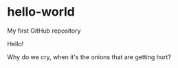 # hello-world
My first GitHub repository

Hello!

Why do we cry, when it's the onions that are getting hurt?
